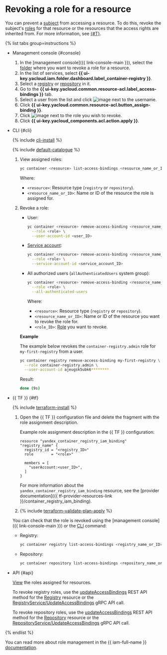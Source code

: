 # Revoking a role for a resource

You can prevent a [subject](../../../iam/concepts/access-control/index.md#subject) from accessing a resource. To do this, revoke the subject's [roles](../../../iam/concepts/access-control/roles.md) for that resource or the resources that the access rights are inherited from. For more information, see [{#T}](../../../iam/concepts/access-control/index.md).

{% list tabs group=instructions %}

- Management console {#console}

   1. In the [management console]({{ link-console-main }}), select the [folder](../../../resource-manager/concepts/resources-hierarchy.md#folder) where you want to revoke a role for a resource.
   1. In the list of services, select **{{ ui-key.yacloud.iam.folder.dashboard.label_container-registry }}**.
   1. Select a [registry](../../concepts/registry.md) or [repository](../../concepts/repository.md) in it.
   1. Go to the **{{ ui-key.yacloud.common.resource-acl.label_access-bindings }}** tab.
   1. Select a user from the list and click ![image](../../../_assets/console-icons/ellipsis.svg) next to the username.
   1. Click **{{ ui-key.yacloud.common.resource-acl.button_assign-binding }}**.
   1. Click ![image](../../../_assets/console-icons/xmark.svg) next to the role you wish to revoke.
   1. Click **{{ ui-key.yacloud_components.acl.action.apply }}**.

- CLI {#cli}

   {% include [cli-install](../../../_includes/cli-install.md) %}

   {% include [default-catalogue](../../../_includes/default-catalogue.md) %}

   1. View assigned roles:

      ```bash
      yc container <resource> list-access-bindings <resource_name_or_ID>
      ```

      Where:
      * `<resource>`: Resource type (`registry` or `repository`).
      * `<resource_name_or_ID>`: Name or ID of the resource the role is assigned for.

   1. Revoke a role:

      * User:

         ```bash
         yc container <resource> remove-access-binding <resource_name_or_ID> \
           --role <role> \
           --user-account-id <user_ID>
         ```

      * [Service account](../../../iam/concepts/users/service-accounts.md):

         ```bash
         yc container <resource> remove-access-binding <resource_name_or_ID> \
           --role <role> \
           --service-account-id <service_account_ID>
         ```

      * All authorized users (`allAuthenticatedUsers` system group):

         ```bash
         yc container <resource> remove-access-binding <resource_name_or_ID> \
           --role <role> \
           --all-authenticated-users
         ```

         Where:
         * `<resource>`: Resource type (`registry` or `repository`).
         * `<resource_name_or_ID>`: Name or ID of the resource you want to revoke the role for.
         * `<role_ID>`: [Role](../../security/index.md#service-roles) you want to revoke.

      **Example**

      The example below revokes the `container-registry.admin` role for `my-first-registry` from a user.

      ```bash
      yc container registry remove-access-binding my-first-registry \
        --role container-registry.admin \
        --user-account-id ajeugsk5ubk6********
      ```

      Result:

      ```bash
      done (9s)
      ```

- {{ TF }} {#tf}

  {% include [terraform-install](../../../_includes/terraform-install.md) %}

  1. Open the {{ TF }} configuration file and delete the fragment with the role assignment description.

     Example role assignment description in the {{ TF }} configuration:

       ```
       resource "yandex_container_registry_iam_binding" "registry_name" {
         registry_id = "<registry_ID>"
         role        = "<role>"

         members = [
           "userAccount:<user_ID>",
         ]
       }
       ```

     For more information about the `yandex_container_registry_iam_binding` resource, see the [provider documentation]({{ tf-provider-resources-link }}/container_registry_iam_binding).

  1. {% include [terraform-validate-plan-apply](../../../_tutorials/_tutorials_includes/terraform-validate-plan-apply.md) %}

  You can check that the role is revoked using the [management console]({{ link-console-main }}) or the [CLI](../../../cli/quickstart.md) command:

     * Registry:

       ```bash
       yc container registry list-access-bindings <registry_name_or_ID>
       ```

     * Repository:

       ```bash
       yc container repository list-access-bindings <repository_name_or_ID>
       ```

- API {#api}

  [View](get-assigned-roles.md#cli) the roles assigned for resources.

  To revoke registry roles, use the [updateAccessBindings](../../api-ref/Registry/updateAccessBindings.md) REST API method for the [Registry](../../api-ref/Registry/index.md) resource or the [RegistryService/UpdateAccessBindings](../../api-ref/grpc/registry_service.md#UpdateAccessBindings) gRPC API call.

  To revoke repository roles, use the [updateAccessBindings](../../api-ref/Repository/updateAccessBindings.md) REST API method for the [Repository](../../api-ref/Repository/index.md) resource or the [RepositoryService/UpdateAccessBindings](../../api-ref/grpc/repository_service.md#UpdateAccessBindings) gRPC API call.

{% endlist %}

You can read more about role management in the {{ iam-full-name }} [documentation](../../../iam/concepts/index.md).
